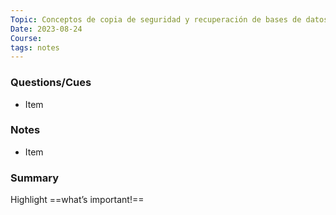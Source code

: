 ```yaml
---
Topic: Conceptos de copia de seguridad y recuperación de bases de datos
Date: 2023-08-24
Course: 
tags: notes
---
```


### Questions/Cues
- Item

### Notes
- Item

### Summary
Highlight ==what’s important!==
